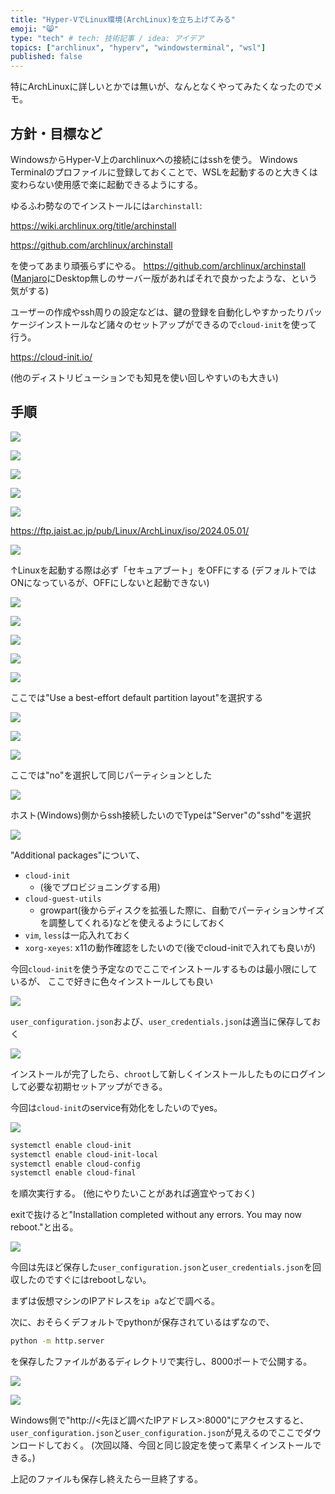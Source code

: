```yaml
---
title: "Hyper-VでLinux環境(ArchLinux)を立ち上げてみる"
emoji: "😸"
type: "tech" # tech: 技術記事 / idea: アイデア
topics: ["archlinux", "hyperv", "windowsterminal", "wsl"]
published: false
---
```


特にArchLinuxに詳しいとかでは無いが、なんとなくやってみたくなったのでメモ。

## 方針・目標など

WindowsからHyper-V上のarchlinuxへの接続にはsshを使う。
Windows Terminalのプロファイルに登録しておくことで、WSLを起動するのと大きくは変わらない使用感で楽に起動できるようにする。

ゆるふわ勢なのでインストールには`archinstall`:

https://wiki.archlinux.org/title/archinstall

https://github.com/archlinux/archinstall

を使ってあまり頑張らずにやる。
https://github.com/archlinux/archinstall
([Manjaro](https://manjaro.org/)にDesktop無しのサーバー版があればそれで良かったような、という気がする)

ユーザーの作成やssh周りの設定などは、鍵の登録を自動化しやすかったりパッケージインストールなど諸々のセットアップができるので`cloud-init`を使って行う。

https://cloud-init.io/

(他のディストリビューションでも知見を使い回しやすいのも大きい)

## 手順

![](https://storage.googleapis.com/zenn-user-upload/79817e604016-20240517.png)

![](https://storage.googleapis.com/zenn-user-upload/4a10cd833a77-20240517.png)

![](https://storage.googleapis.com/zenn-user-upload/98b35138e09b-20240517.png)

![](https://storage.googleapis.com/zenn-user-upload/0476bd0341d5-20240517.png)

![](https://storage.googleapis.com/zenn-user-upload/8cff635f7cd3-20240517.png)

https://ftp.jaist.ac.jp/pub/Linux/ArchLinux/iso/2024.05.01/

![](https://storage.googleapis.com/zenn-user-upload/b59146ec2ae8-20240517.png)

↑Linuxを起動する際は必ず「セキュアブート」をOFFにする
(デフォルトではONになっているが、OFFにしないと起動できない)

![](https://storage.googleapis.com/zenn-user-upload/b115c8ea559b-20240517.png)

![](https://storage.googleapis.com/zenn-user-upload/403fe732309c-20240517.png)

![](https://storage.googleapis.com/zenn-user-upload/8d6c845a1c71-20240517.png)

![](https://storage.googleapis.com/zenn-user-upload/4016c9a388ef-20240517.png)

![](https://storage.googleapis.com/zenn-user-upload/ac4558d9c11b-20240517.png)

ここでは"Use a best-effort default partition layout"を選択する

![](https://storage.googleapis.com/zenn-user-upload/68bfd9c8441f-20240517.png)

![](https://storage.googleapis.com/zenn-user-upload/805e36699d7e-20240517.png)

![](https://storage.googleapis.com/zenn-user-upload/1452a3b2fece-20240517.png)

ここでは"no"を選択して同じパーティションとした

![](https://storage.googleapis.com/zenn-user-upload/8d6ee61e0194-20240517.png)

ホスト(Windows)側からssh接続したいのでTypeは"Server"の"sshd"を選択

![](https://storage.googleapis.com/zenn-user-upload/4756efe413ed-20240517.png)

"Additional packages"について、

- `cloud-init`
    - (後でプロビジョニングする用)
- `cloud-guest-utils`
    - growpart(後からディスクを拡張した際に、自動でパーティションサイズを調整してくれる)などを使えるようにしておく
- `vim`, `less`は一応入れておく
- `xorg-xeyes`: x11の動作確認をしたいので(後でcloud-initで入れても良いが)

今回`cloud-init`を使う予定なのでここでインストールするものは最小限にしているが、
ここで好きに色々インストールしても良い

![](https://storage.googleapis.com/zenn-user-upload/42352fc71265-20240517.png)

`user_configuration.json`および、`user_credentials.json`は適当に保存しておく

![](https://storage.googleapis.com/zenn-user-upload/7a0e25f19fc7-20240517.png)

インストールが完了したら、`chroot`して新しくインストールしたものにログインして必要な初期セットアップができる。

今回は`cloud-init`のservice有効化をしたいのでyes。

![](https://storage.googleapis.com/zenn-user-upload/02013d407dee-20240517.png)

```sh
systemctl enable cloud-init
systemctl enable cloud-init-local
systemctl enable cloud-config
systemctl enable cloud-final
```

を順次実行する。
(他にやりたいことがあれば適宜やっておく)

exitで抜けると"Installation completed without any errors. You may now reboot."と出る。

![](https://storage.googleapis.com/zenn-user-upload/1a785efa1ab7-20240517.png)

今回は先ほど保存した`user_configuration.json`と`user_credentials.json`を回収したのですぐにはrebootしない。

まずは仮想マシンのIPアドレスを`ip a`などで調べる。

次に、おそらくデフォルトでpythonが保存されているはずなので、

```sh
python -m http.server
```

を保存したファイルがあるディレクトリで実行し、8000ポートで公開する。

![](https://storage.googleapis.com/zenn-user-upload/19bb51723612-20240517.png)

![](https://storage.googleapis.com/zenn-user-upload/38e31da4bac8-20240517.png)

Windows側で"http://<先ほど調べたIPアドレス>:8000"にアクセスすると、
`user_configuration.json`と`user_configuration.json`が見えるのでここでダウンロードしておく。
(次回以降、今回と同じ設定を使って素早くインストールできる。)

上記のファイルも保存し終えたら一旦終了する。
